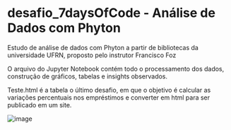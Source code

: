 # desafio_7daysOfCode - Análise de Dados com Phyton
Estudo de análise de dados com Phyton a partir de bibliotecas da universidade UFRN, proposto pelo instrutor Francisco Foz

O arquivo do Jupyter Notebook contém todo o processamento dos dados, construção de gráficos, tabelas e insights observados.

Teste.html é a tabela o último desafio, em que o objetivo é calcular as variações percentuais nos empréstimos e converter em html para ser publicado em um site.

![image](https://github.com/user-attachments/assets/9663bf8e-e32f-4d2e-8f34-827c290e3b24)

